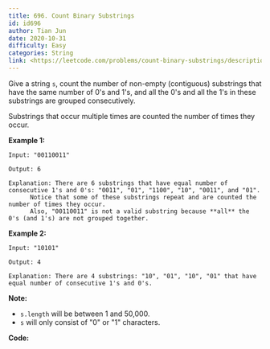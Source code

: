 ```yaml
---
title: 696. Count Binary Substrings
id: id696
author: Tian Jun
date: 2020-10-31
difficulty: Easy
categories: String
link: <https://leetcode.com/problems/count-binary-substrings/description/>
---
```


Give a string `s`, count the number of non-empty (contiguous) substrings that
have the same number of 0's and 1's, and all the 0's and all the 1's in these
substrings are grouped consecutively.

Substrings that occur multiple times are counted the number of times they
occur.

**Example 1:**  
            
	Input: "00110011"    
	Output: 6    
	Explanation: There are 6 substrings that have equal number of consecutive 1's and 0's: "0011", "01", "1100", "10", "0011", and "01".          Notice that some of these substrings repeat and are counted the number of times they occur.          Also, "00110011" is not a valid substring because **all** the 0's (and 1's) are not grouped together.    

**Example 2:**  
            
	Input: "10101"    
	Output: 4    
	Explanation: There are 4 substrings: "10", "01", "10", "01" that have equal number of consecutive 1's and 0's.    

**Note:**

* `s.length` will be between 1 and 50,000.
* `s` will only consist of "0" or "1" characters.


**Code:**

